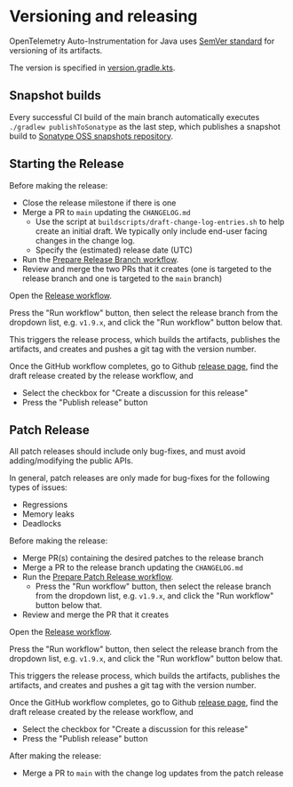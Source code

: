 # Versioning and releasing

OpenTelemetry Auto-Instrumentation for Java uses [SemVer standard](https://semver.org) for versioning of its artifacts.

The version is specified in [version.gradle.kts](https://github.com/open-telemetry/opentelemetry-java-instrumentation/blob/main/version.gradle.kts).

## Snapshot builds
Every successful CI build of the main branch automatically executes `./gradlew publishToSonatype`
as the last step, which publishes a snapshot build to
[Sonatype OSS snapshots repository](https://oss.sonatype.org/content/repositories/snapshots/io/opentelemetry/).

## Starting the Release

Before making the release:

* Close the release milestone if there is one
* Merge a PR to `main` updating the `CHANGELOG.md`
  * Use the script at `buildscripts/draft-change-log-entries.sh` to help create an initial draft.
    We typically only include end-user facing changes in the change log.
  * Specify the (estimated) release date (UTC)
* Run the [Prepare Release Branch workflow](https://github.com/open-telemetry/opentelemetry-java-instrumentation/actions/workflows/prepare-release-branch.yml).
* Review and merge the two PRs that it creates (one is targeted to the release branch and one is targeted to the `main` branch)

Open the [Release workflow](https://github.com/open-telemetry/opentelemetry-java-instrumentation/actions/workflows/release.yml).

Press the "Run workflow" button, then select the release branch from the dropdown list,
e.g. `v1.9.x`, and click the "Run workflow" button below that.

This triggers the release process, which builds the artifacts, publishes the artifacts, and creates
and pushes a git tag with the version number.

Once the GitHub workflow completes, go to Github
[release page](https://github.com/open-telemetry/opentelemetry-java-instrumentation/releases),
find the draft release created by the release workflow, and
* Select the checkbox for "Create a discussion for this release"
* Press the "Publish release" button

## Patch Release

All patch releases should include only bug-fixes, and must avoid
adding/modifying the public APIs.

In general, patch releases are only made for bug-fixes for the following types of issues:
* Regressions
* Memory leaks
* Deadlocks

Before making the release:

* Merge PR(s) containing the desired patches to the release branch
* Merge a PR to the release branch updating the `CHANGELOG.md`
* Run the [Prepare Patch Release workflow](https://github.com/open-telemetry/opentelemetry-java-instrumentation/actions/workflows/prepare-patch-release.yml).
  * Press the "Run workflow" button, then select the release branch from the dropdown list,
    e.g. `v1.9.x`, and click the "Run workflow" button below that.
* Review and merge the PR that it creates

Open the [Release workflow](https://github.com/open-telemetry/opentelemetry-java-instrumentation/actions/workflows/release.yml).

Press the "Run workflow" button, then select the release branch from the dropdown list,
e.g. `v1.9.x`, and click the "Run workflow" button below that.

This triggers the release process, which builds the artifacts, publishes the artifacts, and creates
and pushes a git tag with the version number.

Once the GitHub workflow completes, go to Github
[release page](https://github.com/open-telemetry/opentelemetry-java-instrumentation/releases),
find the draft release created by the release workflow, and
* Select the checkbox for "Create a discussion for this release"
* Press the "Publish release" button

After making the release:

* Merge a PR to `main` with the change log updates from the patch release
